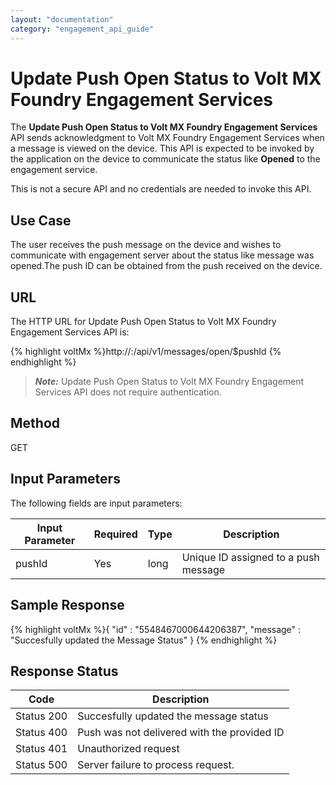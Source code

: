 ```yaml
---
layout: "documentation"
category: "engagement_api_guide"
---
```


# Update Push Open Status to Volt MX Foundry Engagement Services

The **Update Push Open Status to Volt MX Foundry Engagement Services** API sends acknowledgment to Volt MX Foundry Engagement Services when a message is viewed on the device. This API is expected to be invoked by the application on the device to communicate the status like **Opened** to the engagement service.

This is not a secure API and no credentials are needed to invoke this API.

## Use Case

The user receives the push message on the device and wishes to communicate with engagement server about the status like message was opened.The push ID can be obtained from the push received on the device.

## **URL**

The HTTP URL for Update Push Open Status to Volt MX Foundry Engagement Services API is:

{% highlight voltMx %}http://<host or ip>:<port>/api/v1/messages/open/$pushId
{% endhighlight %}

> **_Note:_** Update Push Open Status to Volt MX Foundry Engagement Services API does not require authentication.

## Method

GET

## Input Parameters

The following fields are input parameters:

| Input Parameter | Required | Type | Description                          |
| --------------- | -------- | ---- | ------------------------------------ |
| pushId          | Yes      | long | Unique ID assigned to a push message |

## Sample Response

{% highlight voltMx %}{
"id" : "5548467000644206387",
"message" : "Succesfully updated the Message Status"
}
{% endhighlight %}

## Response Status

| Code       | Description                                 |
| ---------- | ------------------------------------------- |
| Status 200 | Succesfully updated the message status      |
| Status 400 | Push was not delivered with the provided ID |
| Status 401 | Unauthorized request                        |
| Status 500 | Server failure to process request.          |
